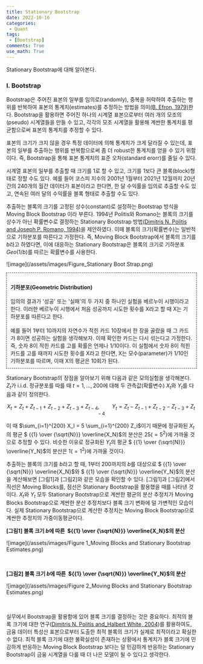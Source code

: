 ```yaml
---
title: Stationary Bootstrap
date: 2022-10-16
categories:
 - Quant
tags:
 - [Bootstrap]
comments: True
use_math: True
---
```


Stationary Bootstrap에 대해 알아본다.



### Ⅰ. Bootstrap

Bootstrap은 주어진 표본의 일부를 임의로(randomly), 중복을 허락하여 추출하는 행위를 반복하여 표본의 통계치(estimates)를 추정하는 방법을 의미[(B. Efron, 1979)](https://www.jstor.org/stable/2958830)한다. Bootstrap을 활용하면 주어진 하나의 시계열 표본으로부터 여러 개의 모조의(pseudo) 시계열들을 만들 수 있고, 각각의 모조 시계열을 활용해 계싼한 통계치를 평균함으로써 표본의 통계치를 추정할 수 있다. 

표본의 크기가 크지 않을 경우 특정 데이터에 의해 통계치가 크게 달라질 수 있는데, 표본의 일부를 추출하는 행위를 반복함으로써 좀 더 robust한 통계치를 얻을 수 있기 위함이다. 즉, Bootstrap을 통해 표본 통계치의 표준 오차(standard erorr)를 줄일 수 있다.

시계열 표본의 일부를 추출할 때 크기를 1로 할 수 있고, 크기를 1보다 큰 블록(block)형태로 정할 수도 있다. 예를 들어 코스피 지수의 2001년 1월부터 2021년 12월까지 20년간의 240개의 월간 데이터가 표본이라고 한다면, 한 달 수익률을 임의로 추출할 수도 있고, 연속된 여러 달의 수익률을 블록 형태로 추출할 수도 있다.

추출하는 블록의 크기를 고정된 상수(constant)로 설정하는 Bootstrap 방식을 Moving Block Bootstrap 이라 부른다. 1994년 Politis와 Romano는 블록의 크기를 상수가 아닌 확률변수로 결정하는 Stationary Bootstrap 방법[(Dimitris N. Politis and Joseph P. Romano, 1994)](https://www.jstor.org/stable/2290993)을 제안하였다. 이때 블록의 크기(확률변수)는 일반적으로 기하분포를 따른다고 가정한다. 즉, Moving Block Bootstrap에서 블록의 크기를 $b$라고 하였다면, 이에 대응하는 Stationary Bootstrap은 블록의 크기로 기하분포 $Geo(1/b)$를 따르는 확률변수를 사용한다.

![image](/assets/images/Figure_Stationary Boot Strap.png)

<div style="border:1px dashed; padding:10px">
<br>
<b> 기하분포(Geometric Distribution)</b>
<br><br>
임의의 결과가 '성공' 또는 '실패'의 두 가지 중 하나인 실험을 베르누이 시행이라고 한다. 이러한 베르누이 시행에서 처음 성공까지 시도한 횟수를 X라고 할 때 X는 기하분포를 따른다고 한다.
<br><br>
예를 들어 1부터 10까지의 자연수가 적힌 카드 10장에서 한 장을 골랐을 때 그 카드가 8이면 성공하는 실험을 생각해보자. 이때 확인한 카드는 다시 섞는다고 가정한다. 즉, 숫자 8이 적힌 카드를 고를 확률은 언제나 1/10이다. 이 실험에서 숫자 8이 적힌 카드를 고를 때까지 시도한 횟수를 X라고 한다면, X는 모수(parameter)가 1/10인 기하분포를 따르며, 이때 X의 평균은 10회가 된다.
<br>
</div>

Stationary Bootstrap의 장점을 알아보기 위해 다음과 같은 모의실험을 생각해본다. $Z_t$가 i.i.d. 정규분포를 따를 때  $t=1, ..., 200$에 대해 두 관측값(확률변수) $X_t$와 $Y_t$를 다음과 같이 정의한다.

$$X_t = Z_t + Z_{t-1}+Z_{t-2}+Z_{t-3}+Z_{t-4}, \quad\quad Y_t = Z_t - Z_{t-1}+Z_{t-2}-Z_{t-3}+Z_{t-4}$$

이 때 $\sum_{i=1}^{200} X_I = 5 \sum_{i=1}^{200} Z_i$이기 때문에 정규화된 $X_t$의 평균 $ {{1} \over {\sqrt{N}}} \overline{X_N}$의 분산은 $25(=5^2)$에 가까울 것으로 추정할 수 있다. 비슷한 이유로 정규화된 $Y_t$의 평균 $ {{1} \over {\sqrt{N}}} \overline{Y_N}$의 분산은 $1(=1^2)$에 가까울 것이다.

추출하는 블록의 크기를 $b$라고 할 때, 1부터 200까지의 $b$를 대상으로 $ {{1} \over {\sqrt{N}}} \overline{X_N}$와 $ {{1} \over {\sqrt{N}}} \overline{Y_N}$의 분산을 계산해보면 [그림1]과 [그림2]와 같은 모습을 확인할 수 있다. [그림1]과 [그림2]에서 직선은 Moving Blocks를, 점선은 Stationary Bootstrap을 활용했을 때를 나타낸 것이다. $X_t$와 $Y_t$ 모두 Stationary Bootstrap으로 계싼한 평균의 분산 추정치가 Moving Blocks Bootstrap으로 계싼한 분산 추정치보다 블록 크기 변화에 덜 가변적인 모습이다. 실제 Stationary Bootstrap으로 계산한 추정치는 Moving Block Bootstrap으로 계싼한 추정치의 가중이동평균이다.

<b>[그림1] 블록 크기 $b$에 따른  ${{1} \over {\sqrt{N}}} \overline{X_N}$의 분산</b>

![image](/assets/images/Figure 1_Moving Blocks and Stationary Bootstrap Estimates.png)

<br>

<b>[그림2] 블록 크기 $b$에 따른  ${{1} \over {\sqrt{N}}} \overline{Y_N}$의 분산</b>

![image](/assets/images/Figure 2_Moving Blocks and Stationary Bootstrap Estimates.png)

<br>

실무에서 Bootstrap을 활용함에 있어 블록 크기를 결정하는 것은 중요하다. 최적의 블록 크기에 대한 연구([Dimitris N. Politis and_Halbert White, 2004](http://public.econ.duke.edu/~ap172/Politis_White_2004.pdf))를 활용하여도, 금융 데이터 특성산 표본으로부터 도출한 최적 블록의 크기가 실제로 최적이라고 확실한 수 없다. 최적 블록 크기에 대한 불확실성이 존재하는 상황에서 통계치가 블록 크기에 민감하게 반응하는 Moving Block Bootstrap 보다는 덜 민감하게 반응하는 Stationary Bootstrap이 금융 시계열을 다룰 때 더 나은 모델이 될 수 있다고 생각한다.
